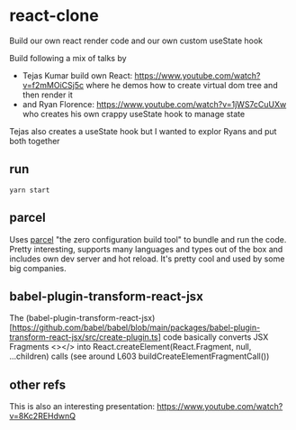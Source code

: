 # react-clone
Build our own react render code and our own custom useState hook

Build following a mix of talks by 
- Tejas Kumar build own React: https://www.youtube.com/watch?v=f2mMOiCSj5c where he demos how to create virtual dom tree and then render it
- and Ryan Florence: https://www.youtube.com/watch?v=1jWS7cCuUXw who creates his own crappy useState hook to manage state

Tejas also creates a useState hook but I wanted to explor Ryans and put both together

## run
`yarn start`

## parcel
Uses [parcel](https://parceljs.org/) "the zero configuration build tool" to bundle and run the code. Pretty interesting, supports many languages and types out of the box and includes own dev server and hot reload. It's pretty cool and used by some big companies.

## babel-plugin-transform-react-jsx
The (babel-plugin-transform-react-jsx)[https://github.com/babel/babel/blob/main/packages/babel-plugin-transform-react-jsx/src/create-plugin.ts] code basically converts JSX Fragments <></> into React.createElement(React.Fragment, null, ...children) calls (see around L603 buildCreateElementFragmentCall())

## other refs
This is also an interesting presentation: https://www.youtube.com/watch?v=8Kc2REHdwnQ
